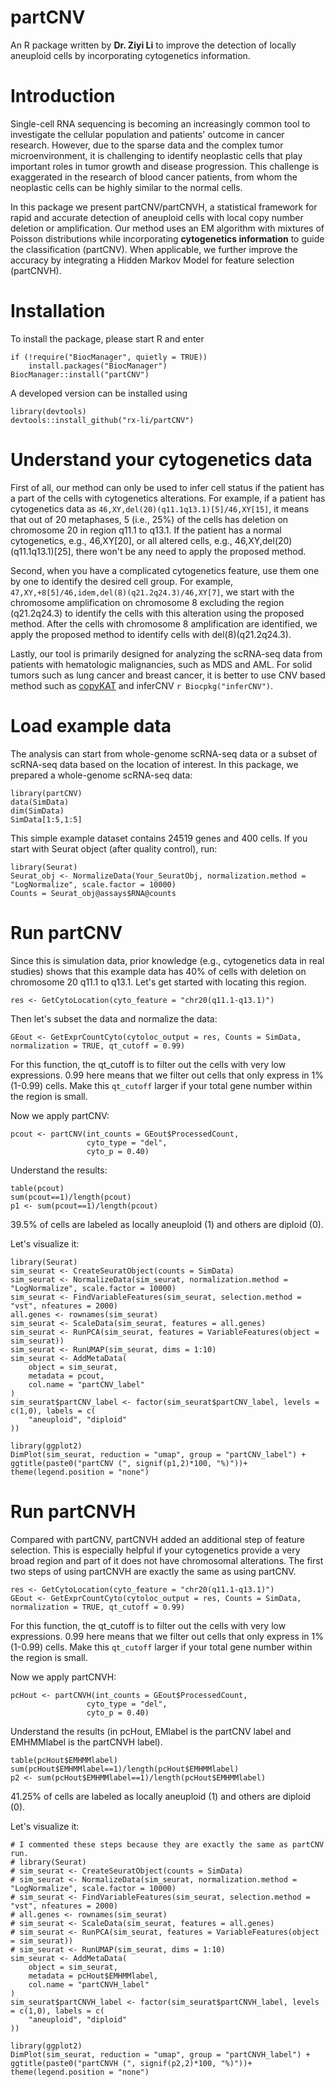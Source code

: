 # partCNV
An R package written by **Dr. Ziyi Li** to improve the detection of locally aneuploid cells by incorporating cytogenetics information.

# Introduction

Single-cell RNA sequencing is becoming an increasingly common tool to investigate the cellular population and patients' outcome in cancer research. However, due to the sparse data and the complex tumor microenvironment, it is challenging to identify neoplastic cells that play important roles in tumor growth and disease progression. This challenge is exaggerated in the research of blood cancer patients, from whom the neoplastic cells can be highly similar to the normal cells.

In this package we present partCNV/partCNVH, a statistical framework for rapid and accurate detection of aneuploid cells with local copy number deletion or amplification. Our method uses an EM algorithm with mixtures of Poisson distributions while incorporating **cytogenetics information** to guide the classification (partCNV). When applicable, we further improve the accuracy by integrating a Hidden Markov Model for feature selection (partCNVH).

# Installation

To install the package, please start R and enter
```
if (!require("BiocManager", quietly = TRUE))
    install.packages("BiocManager")
BiocManager::install("partCNV")
```

A developed version can be installed using
```
library(devtools)
devtools::install_github("rx-li/partCNV")
```

# Understand your cytogenetics data

First of all, our method can only be used to infer cell status if the patient has a part of the cells with cytogenetics alterations. For example, if a patient has cytogenetics data as ``46,XY,del(20)(q11.1q13.1)[5]/46,XY[15]``, it means that out of 20 metaphases, 5 (i.e., 25%) of the cells has deletion on chromosome 20 in region q11.1 to q13.1. If the patient has a normal cytogenetics, e.g., 46,XY[20], or all altered cells, e.g., 46,XY,del(20)(q11.1q13.1)[25], there won't be any need to apply the proposed method. 

Second, when you have a complicated cytogenetics feature, use them one by one to identify the desired cell group. For example, ``47,XY,+8[5]/46,idem,del(8)(q21.2q24.3)/46,XY[7]``, we start with the chromosome amplification on chromosome 8 excluding the region (q21.2q24.3) to identify the cells with this alteration using the proposed method. After the cells with chromosome 8 amplification are identified, we apply the proposed method to identify cells with del(8)(q21.2q24.3). 

Lastly, our tool is primarily designed for analyzing the scRNA-seq data from patients with hematologic malignancies, such as MDS and AML. For solid tumors such as lung cancer and breast cancer, it is better to use CNV based method such as [copyKAT](https://github.com/navinlabcode/copykat) and inferCNV `r Biocpkg("inferCNV")`.


# Load example data

The analysis can start from whole-genome scRNA-seq data or a subset of scRNA-seq data based on the location of interest. In this package, we prepared a whole-genome scRNA-seq data:


<!-- Assign captions to figures in the code chunk option `fig.cap` to automatically number them, and to be able to reference them, see Figure \@ref(fig:plot). The figure label is generated from the code chunk label by prefixing it with `fig:`. -->

```{r loadData, echo=TRUE}
library(partCNV)
data(SimData)
dim(SimData)
SimData[1:5,1:5]
```

This simple example dataset contains 24519 genes and 400 cells. If you start with Seurat object (after quality control), run:

```{r runseurat, echo=TRUE, eval=FALSE}
library(Seurat)
Seurat_obj <- NormalizeData(Your_SeuratObj, normalization.method = "LogNormalize", scale.factor = 10000)
Counts = Seurat_obj@assays$RNA@counts
```

# Run partCNV

Since this is simulation data, prior knowledge (e.g., cytogenetics data in real studies) shows that this example data has 40% of cells with deletion on chromosome 20 q11.1 to q13.1. Let's get started with locating this region.

```{r s1, echo=TRUE, eval=TRUE}
res <- GetCytoLocation(cyto_feature = "chr20(q11.1-q13.1)")
```

Then let's subset the data and normalize the data:
```{r s2, echo=TRUE, eval=TRUE}
GEout <- GetExprCountCyto(cytoloc_output = res, Counts = SimData, normalization = TRUE, qt_cutoff = 0.99)
```
For this function, the qt_cutoff is to filter out the cells with very low expressions. 0.99 here means that we filter out cells that only express in 1% (1-0.99) cells. Make this `qt_cutoff` larger if your total gene number within the region is small. 

Now we apply partCNV:
```{r s3, echo=TRUE, eval=TRUE, message=FALSE, warning=FALSE, results='hide'}
pcout <- partCNV(int_counts = GEout$ProcessedCount,
                 cyto_type = "del",
                 cyto_p = 0.40)
```

Understand the results:
```{r s4, echo=TRUE, eval=TRUE}
table(pcout)
sum(pcout==1)/length(pcout)
p1 <- sum(pcout==1)/length(pcout)
```
39.5% of cells are labeled as locally aneuploid (1) and others are diploid (0).

Let's visualize it:
```{r s5, echo=TRUE, eval=TRUE, message=FALSE, warning=FALSE, results='hide'}
library(Seurat)
sim_seurat <- CreateSeuratObject(counts = SimData)
sim_seurat <- NormalizeData(sim_seurat, normalization.method = "LogNormalize", scale.factor = 10000)
sim_seurat <- FindVariableFeatures(sim_seurat, selection.method = "vst", nfeatures = 2000)
all.genes <- rownames(sim_seurat)
sim_seurat <- ScaleData(sim_seurat, features = all.genes)
sim_seurat <- RunPCA(sim_seurat, features = VariableFeatures(object = sim_seurat))
sim_seurat <- RunUMAP(sim_seurat, dims = 1:10)
sim_seurat <- AddMetaData(
    object = sim_seurat,
    metadata = pcout,
    col.name = "partCNV_label"
)
sim_seurat$partCNV_label <- factor(sim_seurat$partCNV_label, levels = c(1,0), labels = c(
    "aneuploid", "diploid"
))
```

```{r s6, echo=TRUE, eval=TRUE, message=FALSE, warning=FALSE}
library(ggplot2)
DimPlot(sim_seurat, reduction = "umap", group = "partCNV_label") + ggtitle(paste0("partCNV (", signif(p1,2)*100, "%)"))+ theme(legend.position = "none")
```

# Run partCNVH

Compared with partCNV, partCNVH added an additional step of feature selection. This is especially helpful if your cytogenetics provide a very broad region and part of it does not have chromosomal alterations. The first two steps of using partCNVH are exactly the same as using partCNV.


```{r s11, echo=TRUE, eval=TRUE}
res <- GetCytoLocation(cyto_feature = "chr20(q11.1-q13.1)")
GEout <- GetExprCountCyto(cytoloc_output = res, Counts = SimData, normalization = TRUE, qt_cutoff = 0.99)
```

For this function, the qt_cutoff is to filter out the cells with very low expressions. 0.99 here means that we filter out cells that only express in 1% (1-0.99) cells. Make this `qt_cutoff` larger if your total gene number within the region is small. 

Now we apply partCNVH:
```{r s13, echo=TRUE, eval=TRUE, message=FALSE, warning=FALSE, results='hide'}
pcHout <- partCNVH(int_counts = GEout$ProcessedCount,
                 cyto_type = "del",
                 cyto_p = 0.40)
```

Understand the results (in pcHout, EMlabel is the partCNV label and EMHMMlabel is the partCNVH label).
```{r s14, echo=TRUE, eval=TRUE}
table(pcHout$EMHMMlabel)
sum(pcHout$EMHMMlabel==1)/length(pcHout$EMHMMlabel)
p2 <- sum(pcHout$EMHMMlabel==1)/length(pcHout$EMHMMlabel)
```
41.25% of cells are labeled as locally aneuploid (1) and others are diploid (0).

Let's visualize it:
```{r s15, echo=TRUE, eval=TRUE, message=FALSE, warning=FALSE, results='hide'}
# I commented these steps because they are exactly the same as partCNV run. 
# library(Seurat)
# sim_seurat <- CreateSeuratObject(counts = SimData)
# sim_seurat <- NormalizeData(sim_seurat, normalization.method = "LogNormalize", scale.factor = 10000)
# sim_seurat <- FindVariableFeatures(sim_seurat, selection.method = "vst", nfeatures = 2000)
# all.genes <- rownames(sim_seurat)
# sim_seurat <- ScaleData(sim_seurat, features = all.genes)
# sim_seurat <- RunPCA(sim_seurat, features = VariableFeatures(object = sim_seurat))
# sim_seurat <- RunUMAP(sim_seurat, dims = 1:10)
sim_seurat <- AddMetaData(
    object = sim_seurat,
    metadata = pcHout$EMHMMlabel,
    col.name = "partCNVH_label"
)
sim_seurat$partCNVH_label <- factor(sim_seurat$partCNVH_label, levels = c(1,0), labels = c(
    "aneuploid", "diploid"
))
```

```{r s16, echo=TRUE, eval=TRUE, message=FALSE, warning=FALSE}
library(ggplot2)
DimPlot(sim_seurat, reduction = "umap", group = "partCNVH_label") + ggtitle(paste0("partCNVH (", signif(p2,2)*100, "%)"))+ theme(legend.position = "none")
```
